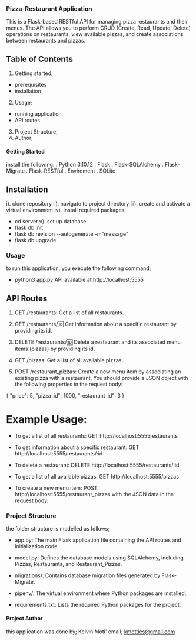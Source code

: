 ### Pizza-Restaurant Application
This is a Flask-based RESTful API for managing pizza restaurants and their menus. The API allows you to perform CRUD (Create, Read, Update, Delete) operations on restaurants, view available pizzas, and create associations between restaurants and pizzas.

## Table of Contents
1. Getting started;
- prerequisites
- installation

2. Usage;
- running application
- API routes

3. Project Structure;
4. Author;


#### Getting Started
install the following:
. Python 3.10.12
. Flask
. Flask-SQLAlchemy
. Flask-Migrate
. Flask-RESTful
. Enviroment
. SQLite

## Installation 
i). clone repository
ii). navigate to project directory
iii). create and activate a virtual environment
iv). install required packages;
- cd server
v). set up database
- flask db init
- flask db revision --autogenerate -m"message"
- flask db upgrade

### Usage
to run this application, you execute the following command;
- python3 app.py
API available at http://localhost:5555

## API Routes
1. GET /restaurants: Get a list of all restaurants.

2. GET /restaurants/:id: Get information about a specific restaurant by providing its id.

3. DELETE /restaurants/:id: Delete a restaurant and its associated menu items (pizzas) by providing its id.

4. GET /pizzas: Get a list of all available pizzas.

5. POST /restaurant_pizzas: Create a new menu item by associating an existing pizza with a restaurant. You should provide a JSON object with the following properties in the request body:

{
  "price": 5,
  "pizza_id": 1000,
  "restaurant_id": 3
}

# Example Usage:

- To get a list of all restaurants: GET http://localhost:5555restaurants

- To get information about a specific restaurant: GET http://localhost:5555/restaurants/:id

- To delete a restaurant: DELETE http://localhost:5555/restaurants/:id

- To get a list of all available pizzas: GET http://localhost:5555/pizzas

- To create a new menu item: POST http://localhost:5555/restaurant_pizzas with the JSON data in the request body.

### Project Structure
the folder structure is modelled as follows;

+ app.py: The main Flask application file containing the API routes and initialization code.

+ model.py: Defines the database models using SQLAlchemy, including Pizzas, Restaurants, and Restaurant_Pizzas.

+ migrations/: Contains database migration files generated by Flask-Migrate.

+ pipenv/: The virtual environment where Python packages are installed.

+ requirements.txt: Lists the required Python packages for the project.

#### Project Author
this application was done by;
Kelvin Moti'
email; kmotties@gmail.com